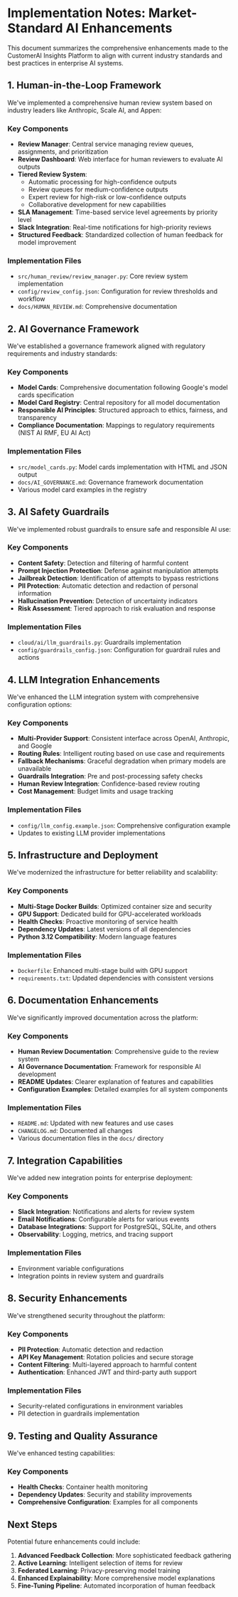 # Implementation Notes: Market-Standard AI Enhancements

This document summarizes the comprehensive enhancements made to the CustomerAI Insights Platform to align with current industry standards and best practices in enterprise AI systems.

## 1. Human-in-the-Loop Framework

We've implemented a comprehensive human review system based on industry leaders like Anthropic, Scale AI, and Appen:

### Key Components
- **Review Manager**: Central service managing review queues, assignments, and prioritization
- **Review Dashboard**: Web interface for human reviewers to evaluate AI outputs
- **Tiered Review System**: 
  - Automatic processing for high-confidence outputs
  - Review queues for medium-confidence outputs
  - Expert review for high-risk or low-confidence outputs
  - Collaborative development for new capabilities
- **SLA Management**: Time-based service level agreements by priority level
- **Slack Integration**: Real-time notifications for high-priority reviews
- **Structured Feedback**: Standardized collection of human feedback for model improvement

### Implementation Files
- `src/human_review/review_manager.py`: Core review system implementation
- `config/review_config.json`: Configuration for review thresholds and workflow
- `docs/HUMAN_REVIEW.md`: Comprehensive documentation

## 2. AI Governance Framework

We've established a governance framework aligned with regulatory requirements and industry standards:

### Key Components
- **Model Cards**: Comprehensive documentation following Google's model cards specification
- **Model Card Registry**: Central repository for all model documentation
- **Responsible AI Principles**: Structured approach to ethics, fairness, and transparency
- **Compliance Documentation**: Mappings to regulatory requirements (NIST AI RMF, EU AI Act)

### Implementation Files
- `src/model_cards.py`: Model cards implementation with HTML and JSON output
- `docs/AI_GOVERNANCE.md`: Governance framework documentation
- Various model card examples in the registry

## 3. AI Safety Guardrails

We've implemented robust guardrails to ensure safe and responsible AI use:

### Key Components
- **Content Safety**: Detection and filtering of harmful content
- **Prompt Injection Protection**: Defense against manipulation attempts
- **Jailbreak Detection**: Identification of attempts to bypass restrictions
- **PII Protection**: Automatic detection and redaction of personal information
- **Hallucination Prevention**: Detection of uncertainty indicators
- **Risk Assessment**: Tiered approach to risk evaluation and response

### Implementation Files
- `cloud/ai/llm_guardrails.py`: Guardrails implementation
- `config/guardrails_config.json`: Configuration for guardrail rules and actions

## 4. LLM Integration Enhancements

We've enhanced the LLM integration system with comprehensive configuration options:

### Key Components
- **Multi-Provider Support**: Consistent interface across OpenAI, Anthropic, and Google
- **Routing Rules**: Intelligent routing based on use case and requirements
- **Fallback Mechanisms**: Graceful degradation when primary models are unavailable
- **Guardrails Integration**: Pre and post-processing safety checks
- **Human Review Integration**: Confidence-based review routing
- **Cost Management**: Budget limits and usage tracking

### Implementation Files
- `config/llm_config.example.json`: Comprehensive configuration example
- Updates to existing LLM provider implementations

## 5. Infrastructure and Deployment

We've modernized the infrastructure for better reliability and scalability:

### Key Components
- **Multi-Stage Docker Builds**: Optimized container size and security
- **GPU Support**: Dedicated build for GPU-accelerated workloads
- **Health Checks**: Proactive monitoring of service health
- **Dependency Updates**: Latest versions of all dependencies
- **Python 3.12 Compatibility**: Modern language features

### Implementation Files
- `Dockerfile`: Enhanced multi-stage build with GPU support
- `requirements.txt`: Updated dependencies with consistent versions

## 6. Documentation Enhancements

We've significantly improved documentation across the platform:

### Key Components
- **Human Review Documentation**: Comprehensive guide to the review system
- **AI Governance Documentation**: Framework for responsible AI development
- **README Updates**: Clearer explanation of features and capabilities
- **Configuration Examples**: Detailed examples for all system components

### Implementation Files
- `README.md`: Updated with new features and use cases
- `CHANGELOG.md`: Documented all changes
- Various documentation files in the `docs/` directory

## 7. Integration Capabilities

We've added new integration points for enterprise deployment:

### Key Components
- **Slack Integration**: Notifications and alerts for review system
- **Email Notifications**: Configurable alerts for various events
- **Database Integrations**: Support for PostgreSQL, SQLite, and others
- **Observability**: Logging, metrics, and tracing support

### Implementation Files
- Environment variable configurations
- Integration points in review system and guardrails

## 8. Security Enhancements

We've strengthened security throughout the platform:

### Key Components
- **PII Protection**: Automatic detection and redaction
- **API Key Management**: Rotation policies and secure storage
- **Content Filtering**: Multi-layered approach to harmful content
- **Authentication**: Enhanced JWT and third-party auth support

### Implementation Files
- Security-related configurations in environment variables
- PII detection in guardrails implementation

## 9. Testing and Quality Assurance

We've enhanced testing capabilities:

### Key Components
- **Health Checks**: Container health monitoring
- **Dependency Updates**: Security and stability improvements
- **Comprehensive Configuration**: Examples for all components

## Next Steps

Potential future enhancements could include:

1. **Advanced Feedback Collection**: More sophisticated feedback gathering
2. **Active Learning**: Intelligent selection of items for review
3. **Federated Learning**: Privacy-preserving model training
4. **Enhanced Explainability**: More comprehensive model explanations
5. **Fine-Tuning Pipeline**: Automated incorporation of human feedback 